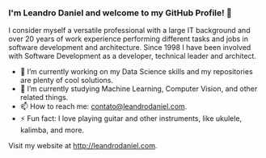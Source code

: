 ### I'm Leandro Daniel and welcome to my GitHub Profile! 👋

I consider myself a versatile professional with a large IT background and over 20 years of work experience performing different tasks and jobs in software development and architecture. Since 1998 I have been involved with Software Development as a developer, technical leader and architect.

- 🔭 I’m currently working on my Data Science skills and my repositories are plenty of cool solutions.
- 🌱 I’m currently studying Machine Learning, Computer Vision, and other related things. 
- 📫 How to reach me: contato@leandrodaniel.com.
- ⚡ Fun fact: I love playing guitar and other instruments, like ukulele, kalimba, and more.

Visit my website at http://leandrodaniel.com.

